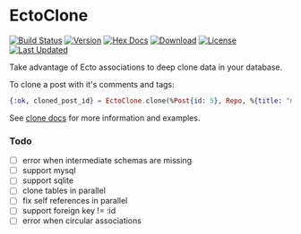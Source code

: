 # EctoClone

[![Build Status](https://github.com/grantwest/ecto_clone/actions/workflows/ci.yml/badge.svg)](https://github.com/grantwest/ecto_clone/actions/workflows/ci.yml)
[![Version](https://img.shields.io/hexpm/v/ecto_clone.svg)](https://hex.pm/packages/ecto_clone)
[![Hex Docs](https://img.shields.io/badge/hex-docs-lightgreen.svg)](https://hexdocs.pm/ecto_clone/)
[![Download](https://img.shields.io/hexpm/dt/ecto_clone.svg)](https://hex.pm/packages/ecto_clone)
[![License](https://img.shields.io/badge/License-0BSD-blue.svg)](https://opensource.org/licenses/0bsd)
[![Last Updated](https://img.shields.io/github/last-commit/grantwest/ecto_clone.svg)](https://github.com/grantwest/ecto_clone/commits/master)

Take advantage of Ecto associations to deep clone data in your database.

To clone a post with it's comments and tags:

```elixir
{:ok, cloned_post_id} = EctoClone.clone(%Post{id: 5}, Repo, %{title: "new title"}, [Comment, PostTag])
```

See [clone docs](https://hexdocs.pm/ecto_clone/EctoClone.html#clone/4) for more information and examples.

### Todo

- [ ] error when intermediate schemas are missing
- [ ] support mysql
- [ ] support sqlite
- [ ] clone tables in parallel
- [ ] fix self references in parallel
- [ ] support foreign key != :id
- [ ] error when circular associations
